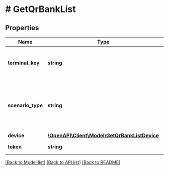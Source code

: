 # # GetQrBankList

## Properties

Name | Type | Description | Notes
------------ | ------------- | ------------- | -------------
**terminal_key** | **string** | Идентификатор терминала, выдается мерчанту в Т‑Бизнес. |
**scenario_type** | **string** | Тип сценария оплаты. * &#x60;qr&#x60; - оплата;     * &#x60;sub&#x60; - привязка счета.  Значение по умолчанию — &#x60;qr&#x60;. | [optional]
**device** | [**\OpenAPI\Client\Model\GetQrBankListDevice**](GetQrBankListDevice.md) |  |
**token** | **string** | Подпись запроса. |

[[Back to Model list]](../../README.md#models) [[Back to API list]](../../README.md#endpoints) [[Back to README]](../../README.md)

